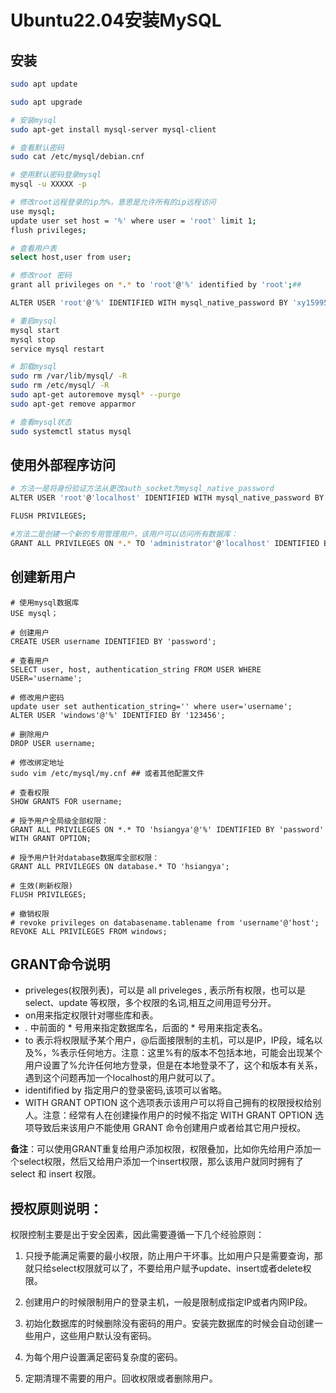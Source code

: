 # Ubuntu22.04安装MySQL

## 安装

```bash
sudo apt update

sudo apt upgrade

# 安装mysql
sudo apt-get install mysql-server mysql-client

# 查看默认密码
sudo cat /etc/mysql/debian.cnf

# 使用默认密码登录mysql
mysql -u XXXXX -p

# 修改root远程登录的ip为%，意思是允许所有的ip远程访问
use mysql;
update user set host = '%' where user = 'root' limit 1;
flush privileges;

# 查看用户表
select host,user from user;

# 修改root 密码
grant all privileges on *.* to 'root'@'%' identified by 'root';##

ALTER USER 'root'@'%' IDENTIFIED WITH mysql_native_password BY 'xy159951';

# 重启mysql
mysql start
mysql stop
service mysql restart

# 卸载mysql
sudo rm /var/lib/mysql/ -R
sudo rm /etc/mysql/ -R
sudo apt-get autoremove mysql* --purge
sudo apt-get remove apparmor

# 查看mysql状态
sudo systemctl status mysql
```

## 使用外部程序访问

```bash
# 方法一是将身份验证方法从更改auth_socket为mysql_native_password
ALTER USER 'root'@'localhost' IDENTIFIED WITH mysql_native_password BY 'very_strong_password';

FLUSH PRIVILEGES;

#方法二是创建一个新的专用管理用户，该用户可以访问所有数据库：
GRANT ALL PRIVILEGES ON *.* TO 'administrator'@'localhost' IDENTIFIED BY 'very_strong_password';
```

## 创建新用户

```shell
# 使用mysql数据库
USE mysql；

# 创建用户
CREATE USER username IDENTIFIED BY 'password';

# 查看用户
SELECT user, host, authentication_string FROM USER WHERE USER='username';

# 修改用户密码
update user set authentication_string='' where user='username';
ALTER USER 'windows'@'%' IDENTIFIED BY '123456';

# 删除用户
DROP USER username;

# 修改绑定地址
sudo vim /etc/mysql/my.cnf ## 或者其他配置文件

# 查看权限
SHOW GRANTS FOR username;

# 授予用户全局级全部权限：
GRANT ALL PRIVILEGES ON *.* TO 'hsiangya'@'%' IDENTIFIED BY 'password' WITH GRANT OPTION;

# 授予用户针对database数据库全部权限：
GRANT ALL PRIVILEGES ON database.* TO 'hsiangya';

# 生效(刷新权限)
FLUSH PRIVILEGES;

# 撤销权限
# revoke privileges on databasename.tablename from 'username'@'host';
REVOKE ALL PRIVILEGES FROM windows;
```

## GRANT命令说明

- priveleges(权限列表)，可以是 all priveleges , 表示所有权限，也可以是 select、update 等权限，多个权限的名词,相互之间用逗号分开。
- on用来指定权限针对哪些库和表。
- *.* 中前面的 * 号用来指定数据库名，后面的 * 号用来指定表名。
- to 表示将权限赋予某个用户，@后面接限制的主机，可以是IP，IP段，域名以及%，%表示任何地方。注意：这里%有的版本不包括本地，可能会出现某个用户设置了%允许任何地方登录，但是在本地登录不了，这个和版本有关系，遇到这个问题再加一个localhost的用户就可以了。
- identifified by 指定用户的登录密码,该项可以省略。
- WITH GRANT OPTION 这个选项表示该用户可以将自己拥有的权限授权给别人。注意：经常有人在创建操作用户的时候不指定 WITH GRANT OPTION 选项导致后来该用户不能使用 GRANT 命令创建用户或者给其它用户授权。

**备注**：可以使用GRANT重复给用户添加权限，权限叠加，比如你先给用户添加一个select权限，然后又给用户添加一个insert权限，那么该用户就同时拥有了select 和 insert 权限。

## **授权原则说明：**

权限控制主要是出于安全因素，因此需要遵循一下几个经验原则：

1. 只授予能满足需要的最小权限，防止用户干坏事。比如用户只是需要查询，那就只给select权限就可以了，不要给用户赋予update、insert或者delete权限。

2. 创建用户的时候限制用户的登录主机，一般是限制成指定IP或者内网IP段。

3. 初始化数据库的时候删除没有密码的用户。安装完数据库的时候会自动创建一些用户，这些用户默认没有密码。

4. 为每个用户设置满足密码复杂度的密码。

5. 定期清理不需要的用户。回收权限或者删除用户。









